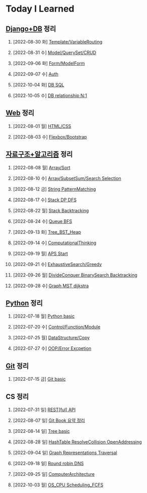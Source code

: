 # Today I Learned

## [Django+DB](/Django) 정리

1. [2022-08-30 화] [Template/VariableRouting](./Django/0830_Django_Template_VariableRouting.md)

2. [2022-08-31 수] [Model/QuerySet/CRUD](./Django/0831_Django_Model_QuerySet_CRUD.md)

3. [2022-09-06 화] [Form/ModelForm](./Django/0906_Django_Form_ModelForm.md)

4. [2022-09-07 수] [Auth](./Django/0907_Django_Auth.md)

5. [2022-10-04 화] [DB SQL](./Django/1004_DB_SQL.md)

6. [2022-10-05 수] [DB relationship N:1](./Django/1005_DB_relationship_N_1.md)

## [Web](/Web) 정리

1. [2022-08-01 월] [HTML/CSS](./Web/0801_HTML_CSS.md)

2. [2022-08-03 수] [Flexbox/Bootstrap](./Web/0803_Flexbox_Bootstrap.md)

## [자료구조+알고리즘](/Algorithm) 정리

1. [2022-08-08 월] [Array/Sort](./Algorithm/0808_Array_Sort.md)

2. [2022-08-10 수] [Array/SubsetSum/Search Selection](./Algorithm/0810_Array_SubsetSum_Search_Selection.md)

3. [2022-08-12 금] [String PatternMatching](./Algorithm/0812_String_PatternMatching.md)

4. [2022-08-17 수] [Stack DP DFS](./Algorithm/0817_Stack_DP_DFS.md)

5. [2022-08-22 월] [Stack Backtracking](./Algorithm/0822_Stack_Backtracking.md)

6. [2022-08-24 수] [Queue BFS](./Algorithm/0824_Queue_BFS.md)

7. [2022-09-13 화] [Tree_BST_Heap](./Algorithm/0913_Tree_BST_Heap.md)

8. [2022-09-14 수] [ComputationalThinking](./Algorithm/0914_ComputationalThinking.md)

9. [2022-09-19 월] [APS Start](./Algorithm/0919_APS_Start.md)

10. [2022-09-21 수] [ExhaustiveSearch/Greedy](./Algorithm/0921_ExhaustiveSearch_Greedy.md)

11. [2022-09-26 월] [DivideConquer BinarySearch Backtracking](./Algorithm/0926_DivideConquer_BinarySearch_Backtracking.md)

12. [2022-09-28 수] [Graph MST dijkstra](./Algorithm/0928_Graph_MST_dijkstra.md)

## [Python](/Python) 정리

1. [2022-07-18 월] [Python basic](/Python/0718_Python_basic.md)

2. [2022-07-20 수] [Control/Function/Module](/Python/0720_control_function_module.md)

3. [2022-07-25 월] [DataStructure/Copy](/Python/0725_data_structure_copy.md)

4. [2022-07-27 수] [OOP/Error Excpetion](/Python/0727_OOP_error_exception.md)

## [Git](/Git) 정리

1. [2022-07-15 금] [Git basic](./Git/0715_Git_basic.md)

## CS 정리

1. [2022-07-31 일] [REST[ful] API](https://github.com/kimsixsue/CS-Study/blob/master/kimsixsue/RESTful_API.md)

2. [2022-08-07 일] [Git Book 요약 정리](https://github.com/kimsixsue/CS-Study/blob/master/kimsixsue/Git_GitHub.md)

3. [2022-08-14 일] [Tree basic](https://github.com/kimsixsue/CS-Study/blob/master/kimsixsue/Tree.md)

4. [2022-08-28 일] [HashTable ResolveCollision OpenAddressing](https://github.com/kimsixsue/CS-Study/blob/master/kimsixsue/Open_Addressing.md)

5. [2022-09-04 일] [Graph Representations Traversal](https://github.com/kimsixsue/CS-Study/blob/master/kimsixsue/Graph_Representations_Traversal.md)

6. [2022-09-18 일] [Round robin DNS](https://github.com/kimsixsue/CS-Study/blob/master/kimsixsue/Round_robin_DNS.md)

7. [2022-09-25 일] [ComputerArchitecture](https://github.com/kimsixsue/CS-Study/blob/master/kimsixsue/Computer_Architecture.md)

8. [2022-10-03 월] [OS_CPU Scheduling_FCFS](https://github.com/kimsixsue/CS-Study/blob/master/kimsixsue/OS_CPU_Scheduling_FCFS.md)

